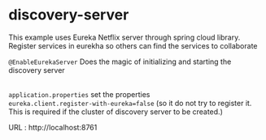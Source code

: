 # discovery-server

This example uses Eureka Netflix server through spring cloud library. Register services in eurekha so others can find the services to collaborate


<code>@EnableEurekaServer</code>
 Does the magic of initializing and starting the discovery server

<br/>
<code>application.properties</code>
 set the properties 
<br/>
<code>eureka.client.register-with-eureka=false</code>  (so it do not try to register it. This is   required if the cluster of discovery server to be created.)


URL : http://localhost:8761

